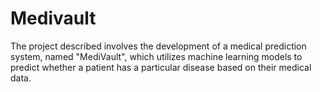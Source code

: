 # Medivault
The project described involves the development of a medical prediction system, named "MediVault", which utilizes machine learning models to predict whether a patient has a particular disease based on their medical data.
